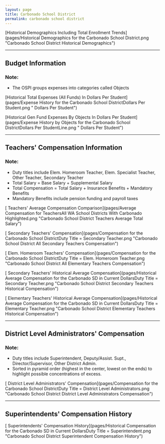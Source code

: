 ```yaml
---
layout: page
title: Carbonado School District
permalink: carbonado school district
---
```



[Historical Demographics Including Total Enrollment Trends](pages/Historical Demographics for the Carbonado School District.png "Carbonado School District Historical Demographics")

___

## Budget Information
### Note:
- The OSPI groups expenses into categories called Objects

[Historical Total Expenses (All Funds) In Dollars Per Student](pages/Expense History for the Carbonado School DistrictDollars Per Student.png " Dollars Per Student")

[Historical Gen Fund Expenses By Objects In Dollars Per Student](pages/Expense History by Objects for the Carbonado School DistrictDollars Per StudentLine.png " Dollars Per Student")


___

## Teachers' Compensation Information
### Note:
- Duty titles include Elem. Homeroom Teacher, Elem. Specialist Teacher, Other Teacher, Secondary Teacher
- Total Salary = Base Salary + Supplemental Salary
- Total Compensation = Total Salary + Insurance Benefits + Mandatory Benefits
- Mandatory Benefits include pension funding and payroll taxes

[ Teachers' Average Compensation Comparison](pages/Average Compensation for TeachersAll WA School Districts With Carbonado Highlighted.png "Carbonado School District Teachers Average Total Salary")

[ Secondary Teachers' Compensation](pages/Compensation for the Carbonado School DistrictDuty Title = Secondary Teacher.png "Carbonado School District All Secondary Teachers Compensation")

[ Elem. Homeroom Teachers' Compensation](pages/Compensation for the Carbonado School DistrictDuty Title = Elem. Homeroom Teacher.png "Carbonado School District All Elementary Teachers Compensation")

[ Secondary Teachers' Historical Average Compensation](pages/Historical Average Compensation for the Carbonado SD in Current DollarsDuty Title = Secondary Teacher.png "Carbonado School District Secondary Teachers Historical Compensation")

[ Elementary Teachers' Historical Average Compensation](pages/Historical Average Compensation for the Carbonado SD in Current DollarsDuty Title = Elementary Teacher.png "Carbonado School District Elementary Teachers Historical Compensation")


___

## District Level Administrators' Compensation

### Note:
- Duty titles include Superintendent, Deputy/Assist. Supt., Director/Supervisor, Other District Admin.
- Sorted in pyramid order (highest in the center, lowest on the ends) to highlight possible concentrations of excess.

[ District Level Administrators' Compensation](pages/Compensation for the Carbonado School DistrictDuty Title = District Level Administrators.png "Carbonado School District District Level Administrators Compensation")


___

## Superintendents' Compensation History

[ Superintendents' Compensation History](pages/Historical Compensation for the Carbonado SD in Current DollarsDuty Title = Superintendent.png "Carbonado School District Superintendent Compensation History")


